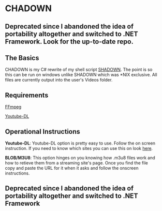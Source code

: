 # **CHADOWN**

## **Deprecated since I abandoned the idea of portability altogether and switched to .NET Framework. Look for the up-to-date repo.**

## The Basics
CHADOWN is my C# rewrite of my shell script [SHADOWN](https://github.com/Jabarabo/SHADOWN). The point is so this can be run on windows unlike SHADOWN which was *NIX exclusive. All files are currently output into the user's Videos folder. 

## Requirements
[FFmpeg](https://ffmpeg.org/)

[Youtube-DL](https://ytdl-org.github.io/youtube-dl/download.html)

## Operational Instructions
**Youtube-DL**: Youtube-DL option is pretty easy to use. Follow the on screen instruction. If you need to know which sites you can use this on look [here](https://ytdl-org.github.io/youtube-dl/supportedsites.html).

**BLOB/M3U8**: This option hinges on you knowing how .m3u8 files work and how to retieve them from a streaming site's page. Once you find the file copy and paste the URL for it when it asks and follow the onscreen instructions.

## Deprecated since I abandoned the idea of portability altogether and switched to .NET Framework
